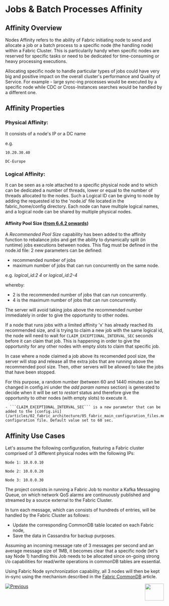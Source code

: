 # Jobs & Batch Processes Affinity


## Affinity Overview
Nodes Affinity refers to the ability of Fabric initiating node to send and allocate a job or a batch process to a specific node (the handling node) within a Fabric Cluster.
This is particularily handy when specific nodes are reserved for specific tasks or need to be dedicated for time-consuming or heavy processing executions.

Allocating specific node to handle particular types of jobs could have very big and positive impact on the overall cluster's performance and Quality of Service.
For example - large sync-ing processes would be executed by a specific node while CDC or Cross-Instances searches would be handled by a different one.


## Affinity Properties

### Physical Affinity:
It consists of a node's IP or a DC name

e.g.

```10.20.30.40```

```DC-Europe```



### Logical Affinity:
It can be seen as a role attached to a specific physical node and to which can be dedicated a number of threads, lower or equal to the number of threads allocated to the nodes.
Such a Logical ID can be giving to node by adding the requested id to the 'node.id' file located in the fabric_home/config directory.
Each node can have multiple logical names, and a logical node can be shared by multiple physical nodes.

#### Affinity Pool Size (<u>from 6.4.2 onwards</u>)

A *Recommended Pool Size* capability has been added to the affinity function to rebalance jobs and get the ability to dynamically split (in runtime) jobs executions between nodes. This flag must be defined in the node.id file:
2 new parameters can be defined:
- recommended number of jobs
- maximum number of jobs that can run concurrently on the same node.

e.g.
*logical_id:2 4* or *logical_id:2-4*

whereby:
- 2 is the recommended number of jobs that can run concurrently.
- 4 is the maximum number of jobs that can run concurrently.

The server will avoid taking jobs above the recommended number immediately in order to give the opportunity to other nodes.


If a node that runs jobs with a limited affinity 'x' has already reached its recommended size, and is trying to claim a new job with the same logical id, the node will need to wait for ```CLAIM_EXCEPTIONAL_INTERVAL_SEC``` seconds before it can claim that job. 
This is happening in order to give the opportunity for any other nodes with empty slots to claim that specific job.

In case where a node claimed a job above its recomended pool size, the server will stop and release all the extra jobs that are running above the recommended pool size. Then, other servers will be allowed to take the jobs that have been stopped. 

For this purpose, a random number (between 60 and 1440 minutes can be changed in config.ini under the *add param names* section) is generated to decide when it will be set to *restart* status and therefore give the opportunity to other nodes (with empty slots) to execute it.

    - ```CLAIM_EXCEPTIONAL_INTERVAL_SEC``` is a new parameter that can be added to the [config.ini](/articles/02_fabric_architecture/05_fabric_main_configuration_files.md#configini) configuration file. Default value set to 60 sec.
 



## Affinity Use Cases

Let's assume the following configuration, featuring a Fabric cluster comprised of 3 different physical nodes with the following IPs:

```Node 1: 10.0.0.10```

```Node 2: 10.0.0.20```

```Node 3: 10.0.0.30```


The project consists in running a Fabric Job to monitor a Kafka Messaging Queue, on which network QoS alarms are continuously published and streamed by a source external to the Fabric Cluster.

In turn each message, which can consists of hundreds of entries, will be handled by the Fabric Cluster as follows:

- Update the corresponding CommonDB table located on each Fabric node,
- Save the data in Cassandra for backup purposes.

Assuming an incoming message rate of 3 messages per second and an average message size of 1MB, it becomes clear that a specific node (let's say Node 1) handling this Job needs to be allocated since on-going strong i/o capabilities for read/write operations in commonDB tables are essential.

Using Fabric Node synchronization capability, all 3 nodes will then be kept in-sync using the mechanism described in the [Fabric CommonDB](/articles/22_reference(commonDB)_tables/04_fabric_commonDB_sync.md) article.




[![Previous](/articles/images/Previous.png)](/articles/20_jobs_and_batch_services/09_jobs_configuration.md)[<img align="right" width="60" height="54" src="/articles/images/Next.png">](/articles/20_jobs_and_batch_services/11_batch_process_overview.md)


